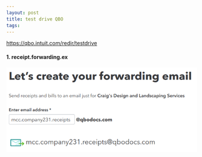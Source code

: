 ```yaml
---
layout: post
title: test drive QBO
tags: 
--- 
```



https://qbo.intuit.com/redir/testdrive


#### 1. receipt.forwarding.ex

![receipt.forwarding.ex](/assets/calvin.lee.udemy/receipt.forwarding.ex.png)


